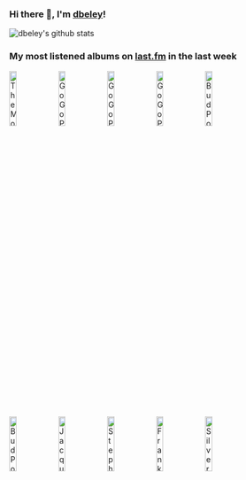 ### Hi there 👋, I'm [dbeley](https://dbeley.ovh/en)!

![dbeley's github stats](https://github-readme-stats.vercel.app/api?username=dbeley)

### My most listened albums on [last.fm](https://www.last.fm/user/d_beley) in the last week

[<img src='https://lastfm.freetls.fastly.net/i/u/300x300/48b34c8aa69741f8b050f46cd7715804.png' width='16%' height='16%' alt='The Mothers of Invention - Were Only in It for the Money'>](https://www.last.fm/music/the%2bmothers%2bof%2binvention/we%2527re%2bonly%2bin%2bit%2bfor%2bthe%2bmoney)&nbsp;
[<img src='https://lastfm.freetls.fastly.net/i/u/300x300/8b6b23e4def9e35f56e6abdf010d75f6.jpg' width='16%' height='16%' alt='GoGo Penguin - v2.0 (Deluxe Edition)'>](https://www.last.fm/music/gogo%2bpenguin/v2.0%2b%2528deluxe%2bedition%2529)&nbsp;
[<img src='https://lastfm.freetls.fastly.net/i/u/300x300/c4d07e3f9d47d613dbb3c1cc28c04862.jpg' width='16%' height='16%' alt='GoGo Penguin - Man Made Object'>](https://www.last.fm/music/gogo%2bpenguin/man%2bmade%2bobject)&nbsp;
[<img src='https://lastfm.freetls.fastly.net/i/u/300x300/991f6bf3662835d56b93d9d99bbd848c.jpg' width='16%' height='16%' alt='GoGo Penguin - A Humdrum Star'>](https://www.last.fm/music/gogo%2bpenguin/a%2bhumdrum%2bstar)&nbsp;
[<img src='https://lastfm.freetls.fastly.net/i/u/300x300/57ec93dba17e4c3db2c43b39ebefc649.jpg' width='16%' height='16%' alt='Bud Powell - Planet Jazz - Jazz Budget Series'>](https://www.last.fm/music/bud%2bpowell/planet%2bjazz%2b-%2bjazz%2bbudget%2bseries)&nbsp;
<br>
[<img src='https://lastfm.freetls.fastly.net/i/u/300x300/d31beb2e73b46f5b7b473a679b1c4e01.jpg' width='16%' height='16%' alt='Bud Powell - The Amazing Bud Powell, Bud!'>](https://www.last.fm/music/bud%2bpowell/the%2bamazing%2bbud%2bpowell%252c%2bbud%2521)&nbsp;
[<img src='https://lastfm.freetls.fastly.net/i/u/300x300/5e2cd1dfeffe41609761e734763c9b92.jpg' width='16%' height='16%' alt='Jacques Loussier - Play Bach No. 1'>](https://www.last.fm/music/jacques%2bloussier/play%2bbach%2bno.%2b1)&nbsp;
[<img src='https://lastfm.freetls.fastly.net/i/u/300x300/9c9515ee4bf840758bc50ff1c47155d0.jpg' width='16%' height='16%' alt='Stephen Malkmus - Face the Truth'>](https://www.last.fm/music/stephen%2bmalkmus/face%2bthe%2btruth)&nbsp;
[<img src='https://lastfm.freetls.fastly.net/i/u/300x300/1139c1aa88eca3a6d9a27da8b8ed8220.png' width='16%' height='16%' alt='Frank Zappa - Finer Moments'>](https://www.last.fm/music/frank%2bzappa/finer%2bmoments)&nbsp;
[<img src='https://lastfm.freetls.fastly.net/i/u/300x300/a43c959f8b474a18b4f8b4d58e057cd9.png' width='16%' height='16%' alt='Silver Jews - The Natural Bridge'>](https://www.last.fm/music/silver%2bjews/the%2bnatural%2bbridge)&nbsp;
<br>
